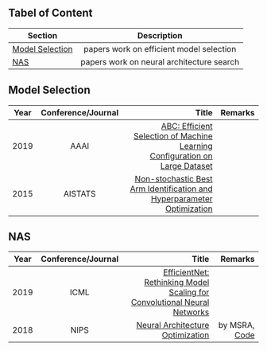 ## Tabel of Content
| Section       | Description       | 
| ------------- |:-------------:|
|[Model Selection](#model-selection)			|   papers work on efficient model selection    |      |
|[NAS](#nas)			|   papers work on neural architecture search    |      |



## Model Selection
| Year       | Conference/Journal       | Title  | Remarks
| ------------- |:-------------:| --------------:|------------:|
|2019			|    AAAI   |    [ABC: Efficient Selection of Machine Learning Configuration on Large Dataset](https://arxiv.org/pdf/1811.03250.pdf)  |       |
|2015     | AISTATS | [Non-stochastic Best Arm Identification and Hyperparameter Optimization](https://arxiv.org/pdf/1502.07943.pdf) |        |


## NAS
| Year       | Conference/Journal       | Title  | Remarks
| ------------- |:-------------:| --------------:|------------:|
|2019			|    ICML   |    [EfficientNet: Rethinking Model Scaling for Convolutional Neural Networks](https://arxiv.org/abs/1905.11946)  |       |
|2018     | NIPS | [Neural Architecture Optimization](http://papers.nips.cc/paper/8007-neural-architecture-optimization.pdf) | by MSRA, [Code](https://github.com/renqianluo/NAO) |
